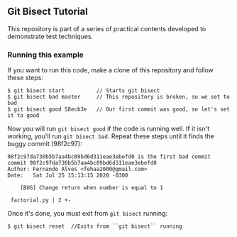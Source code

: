 ﻿## Git Bisect Tutorial

This repository is part of a series of practical contents developed to demonstrate test techniques.

### Running this example

If you want to run this code, make a clone of this repository and follow these steps:

	$ git bisect start 		    // Starts git bisect
	$ git bisect bad master 	// This repository is broken, so we set to bad
	$ git bisect good 58ecb3e 	// Our first commit was good, so let's set it to good

Now you will run ``git bisect good`` if the code is running well. If it isn't working, you'll run ``git bisect bad``. Repeat these steps until it finds the buggy commit (98f2c97):

	98f2c97da730b5b7aa4bc09bd6d311eae3ebefd0 is the first bad commit
	commit 98f2c97da730b5b7aa4bc09bd6d311eae3ebefd0
	Author: Fernando Alves <fehaa2000@gmail.com>
	Date:   Sat Jul 25 15:13:15 2020 -0300

	    [BUG] Change return when number is equal to 1

	 factorial.py | 2 +-

Once it's done, you must exit from ``git bisect`` running:

	$ git bisect reset	//Exits from ``git bisect`` running
